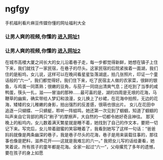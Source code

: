 # ngfgy
手机福利看片麻豆传媒你懂的网址福利大全
                 
### 让男人爽的视频,你懂的  [进入网址1](https://jaakcc.com/?444)

### 让男人爽的视频,你懂的  [进入网址2](https://jaamcc.com/?444)
                       
在城市高楼大厦之间长大的女儿沿着巷子走，每一步都觉得新鲜，她想在镇子上住下来，我们就找了一家民宿，在巷子的尽头。这家民宿的后院紧挨着一面湖，我们住的是船坞，女儿说，这样可以在晚间看星星坠落湖底，拍几张照片，印证一个童话般的“六一”，我们都觉得好。我们住下来，吃了民宿主人做的农家菜，很鲜的银鱼，与鸡蛋一同蒸熟；很嫩的豆角，与茄子一同烧出清爽气息；还吃到了当季的咸鸭蛋，筷头一扎，滋——冒油的那种……最可喜的是，湖的四周是无垠的花海，马鞭草的幽紫，确实带给人梦幻和浪漫，女儿换上了纱裙，在花海中拍照，无边的花海，矮矮的女儿稚嫩的身影，拍出强烈的反差感，很萌也很出片。
女儿在花田中追逐一只蝴蝶、一只蜻蜓，聆听一阵蛙鸣，她还第一次见到了蝈蝈，知道了蝈蝈的叫声来自它背部的两只“刷子”的摩擦声，大自然的一切都令她好奇且神往。
那天晚上的船坞内，女儿数着满天繁星就是睡不着，她找到了自己的作文本，要把一切记下来。写完后，女儿带着甜蜜的笑容睡着了，我看到她写了这样一句话：“爸爸妈妈就像是两条幽深的巷子，我是巷子尽头的花海，巷子是用来装载往事的，那往事也像是肥料，滋养花开——这就是我难忘的六一。”
我把女儿写的话给妻看，她笑着说，所有孩子的童年都是花海。全家一起过“六一”，父母撂荒了多年的遗憾，要在孩子的身上如愿

